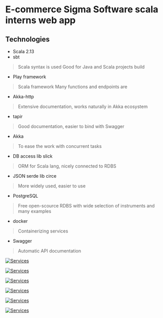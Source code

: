 # E-commerce Sigma Software scala interns web app

## Technologies

- Scala 2.13
- sbt
> Scala syntax is used
> Good for Java and Scala projects build
- Play framework
> Scala framework
> Many functions and endpoints are
- Akka-http
> Extensive documentation, works naturally in Akka ecosystem
- tapir
> Good documentation, easier to bind with Swagger
- Akka
> To ease the work with concurrent tasks
- DB access lib slick
> ORM for Scala lang, nicely connected to RDBS
- JSON serde lib circe
> More widely used, easier to use
- PostgreSQL
> Free open-scource RDBS with wide selection of instruments and many examples
- docker
> Containerizing services
- Swagger
> Automatic API documentation

[![Services](https://img.shields.io/badge/%20%20%F0%9F%93%A6%F0%9F%9A%80-semantic--release-e10079.svg)](SERVICES.md)

[![Services](https://img.shields.io/badge/%20%20%F0%9F%93%A6%F0%9F%9A%80-semantic--release-e10079.svg)](https://github.com/SetMyDream/E-commerce/chat_service/README.md)

[![Services](https://img.shields.io/badge/%20%20%F0%9F%93%A6%F0%9F%9A%80-semantic--release-e10079.svg)](https://github.com/SetMyDream/E-commerce/dispute_management_service/README.md)

[![Services](https://img.shields.io/badge/%20%20%F0%9F%93%A6%F0%9F%9A%80-semantic--release-e10079.svg)](https://github.com/SetMyDream/E-commerce/product_inventory_service/README.md)

[![Services](https://img.shields.io/badge/%20%20%F0%9F%93%A6%F0%9F%9A%80-semantic--release-e10079.svg)](https://github.com/SetMyDream/E-commerce/reporting_service/README.md)

[![Services](https://img.shields.io/badge/%20%20%F0%9F%93%A6%F0%9F%9A%80-semantic--release-e10079.svg)](https://github.com/SetMyDream/E-commerce/user_management_service/README.md)
